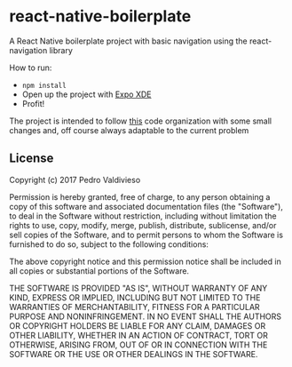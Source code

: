 # react-native-boilerplate

A React Native boilerplate project with basic navigation using the react-navigation library

How to run:

* ```npm install```
* Open up the project with [Expo XDE](https://expo.io/)
* Profit!

The project is intended to follow [this](https://medium.com/@alexmngn/how-to-better-organize-your-react-applications-2fd3ea1920f1) code organization with some small changes and, off course always adaptable to the current problem

## License

Copyright (c) 2017 Pedro Valdivieso

Permission is hereby granted, free of charge, to any person obtaining a copy of this software and associated documentation files (the "Software"), to deal in the Software without restriction, including without limitation the rights to use, copy, modify, merge, publish, distribute, sublicense, and/or sell copies of the Software, and to permit persons to whom the Software is furnished to do so, subject to the following conditions:

The above copyright notice and this permission notice shall be included in all copies or substantial portions of the Software.

THE SOFTWARE IS PROVIDED "AS IS", WITHOUT WARRANTY OF ANY KIND, EXPRESS OR IMPLIED, INCLUDING BUT NOT LIMITED TO THE WARRANTIES OF MERCHANTABILITY, FITNESS FOR A PARTICULAR PURPOSE AND NONINFRINGEMENT. IN NO EVENT SHALL THE AUTHORS OR COPYRIGHT HOLDERS BE LIABLE FOR ANY CLAIM, DAMAGES OR OTHER LIABILITY, WHETHER IN AN ACTION OF CONTRACT, TORT OR OTHERWISE, ARISING FROM, OUT OF OR IN CONNECTION WITH THE SOFTWARE OR THE USE OR OTHER DEALINGS IN THE SOFTWARE.
